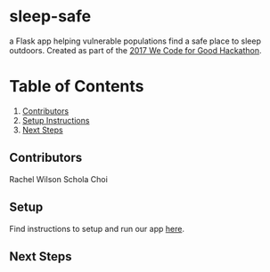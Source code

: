 # sleep-safe
a Flask app helping vulnerable populations find a safe place to sleep outdoors.  Created as part of the [2017 We Code for Good Hackathon](https://wecodeforgood2017.splashthat.com/).

# Table of Contents

1. [Contributors](#contributors)
2. [Setup Instructions](#setup)
3. [Next Steps](#next-steps)

## Contributors

Rachel Wilson
Schola Choi



## Setup

Find instructions to setup and run our app [here](https://github.com/razzlepdx/sleep-safe/blob/master/SETUP.md).

## Next Steps

